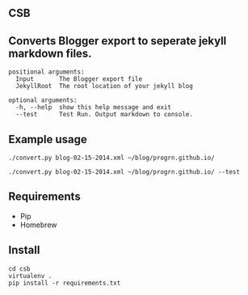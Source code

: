 CSB
-----------------------------------------------------------
## Converts Blogger export to seperate jekyll markdown files.

```
positional arguments:
  Input       The Blogger export file
  JekyllRoot  The root location of your jekyll blog

optional arguments:
  -h, --help  show this help message and exit
  --test      Test Run. Output markdown to console.
```

## Example usage
```
./convert.py blog-02-15-2014.xml ~/blog/progrn.github.io/

./convert.py blog-02-15-2014.xml ~/blog/progrn.github.io/ --test

```

## Requirements

- Pip
- Homebrew

## Install

```
cd csb
virtualenv .
pip install -r requirements.txt
```
